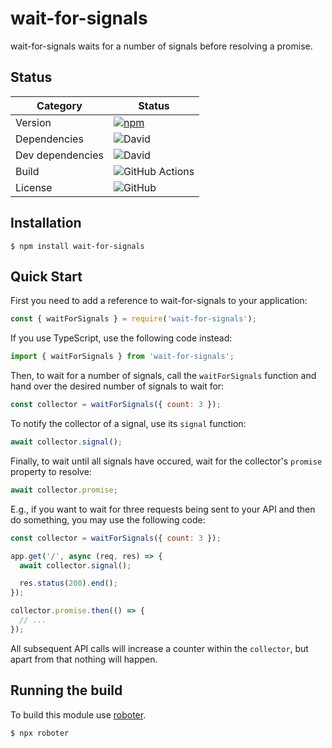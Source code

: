 # wait-for-signals

wait-for-signals waits for a number of signals before resolving a promise.

## Status

| Category         | Status                                                                                                        |
| ---------------- | ------------------------------------------------------------------------------------------------------------- |
| Version          | [![npm](https://img.shields.io/npm/v/wait-for-signals)](https://www.npmjs.com/package/wait-for-signals)       |
| Dependencies     | ![David](https://img.shields.io/david/thenativeweb/wait-for-signals)                                          |
| Dev dependencies | ![David](https://img.shields.io/david/dev/thenativeweb/wait-for-signals)                                      |
| Build            | ![GitHub Actions](https://github.com/thenativeweb/wait-for-signals/workflows/Release/badge.svg?branch=master) |
| License          | ![GitHub](https://img.shields.io/github/license/thenativeweb/wait-for-signals)                                |

## Installation

```shell
$ npm install wait-for-signals
```

## Quick Start

First you need to add a reference to wait-for-signals to your application:

```javascript
const { waitForSignals } = require('wait-for-signals');
```

If you use TypeScript, use the following code instead:

```typescript
import { waitForSignals } from 'wait-for-signals';
```

Then, to wait for a number of signals, call the `waitForSignals` function and hand over the desired number of signals to wait for:

```javascript
const collector = waitForSignals({ count: 3 });
```

To notify the collector of a signal, use its `signal` function:

```javascript
await collector.signal();
```

Finally, to wait until all signals have occured, wait for the collector's `promise` property to resolve:

```javascript
await collector.promise;
```

E.g., if you want to wait for three requests being sent to your API and then do something, you may use the following code:

```javascript
const collector = waitForSignals({ count: 3 });

app.get('/', async (req, res) => {
  await collector.signal();

  res.status(200).end();
});

collector.promise.then(() => {
  // ...
});
```

All subsequent API calls will increase a counter within the `collector`, but apart from that nothing will happen.

## Running the build

To build this module use [roboter](https://www.npmjs.com/package/roboter).

```shell
$ npx roboter
```
